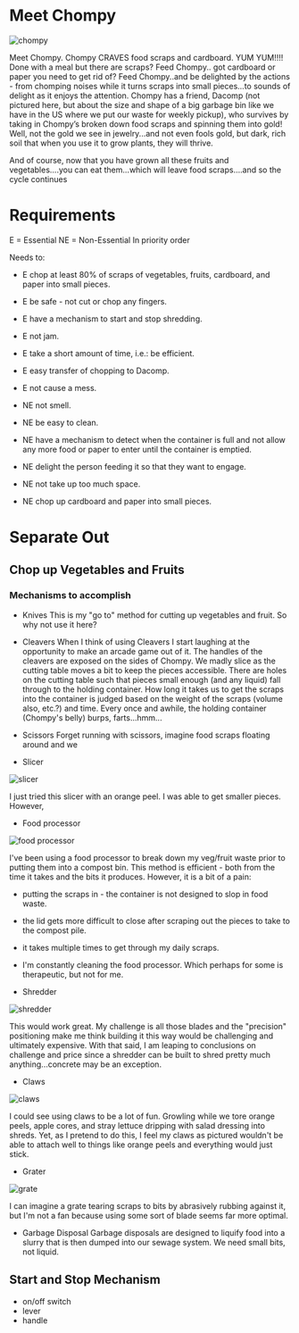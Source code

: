 # Meet Chompy
![chompy](../images/chompy.png)

Meet Chompy.  Chompy CRAVES food scraps and cardboard.  YUM YUM!!!!  Done with a meal but there are scraps?  Feed  Chompy.. got cardboard or paper you need to get rid of?  Feed   Chompy..and be delighted by the actions - from chomping noises while it turns scraps into small pieces...to sounds of delight as it enjoys the attention.  Chompy has a friend, Dacomp (not pictured here, but about the size and shape of a big garbage bin like we have in the US where we put our waste for weekly pickup), who survives by taking in Chompy’s broken down food scraps and spinning them into gold!  Well, not the gold we see in jewelry...and not even fools gold, but dark, rich soil that when you use it to grow plants, they will thrive.

 And of course, now that you have grown all these fruits and vegetables....you can eat them...which will leave food scraps....and so the cycle continues
# Requirements
E = Essential
NE = Non-Essential
In priority order

Needs to:
- E chop at least 80% of scraps of vegetables, fruits, cardboard, and paper into small pieces.
- E be safe - not cut or chop any fingers.
- E have a mechanism to start and stop shredding.
- E not jam.
- E take a short amount of time, i.e.: be efficient.
- E easy transfer of chopping to Dacomp.
- E not cause a mess.

- NE not smell.
- NE be easy to clean.
- NE have a mechanism to detect when the container is full and not allow any more food or paper to enter until the container is emptied.
- NE delight the person feeding it so that they want to engage.
- NE not take up too much space.
- NE chop up cardboard and paper into small pieces.


# Separate Out
## Chop up Vegetables and Fruits

### Mechanisms to accomplish
- Knives
This is my "go to" method for cutting up vegetables and fruit.  So why not use it here?
- Cleavers
When I think of using Cleavers I start laughing at the opportunity to make an arcade game out of it.  The handles of the cleavers are exposed on the sides of Chompy.  We madly slice as the cutting table moves a bit to keep the pieces accessible.  There are holes on the cutting table such that pieces small enough (and any liquid) fall through to the holding container.  How long it takes us to get the scraps into the container is judged based on the weight of the scraps (volume also, etc.?) and time. Every once and awhile, the holding container (Chompy's belly) burps, farts...hmm...

- Scissors
Forget running with scissors, imagine food scraps floating around and we
- Slicer

![slicer](../images/slicer.jpg)

I just tried this slicer with an orange peel. I was able to get smaller pieces.  However,
- Food processor

![food processor](../images/foodprocessor.png)

I've been using a food processor to break down my veg/fruit waste prior to putting them into a compost bin.  This method is efficient - both from the time it takes and the bits it produces.  However, it is a bit of a pain:
- putting the scraps in - the container is not designed to slop in food waste.  
- the lid gets more difficult to close after scraping out the pieces to take to the compost pile.
- it takes multiple times to get through my daily scraps.
- I'm constantly cleaning the food processor.  Which perhaps for some is therapeutic, but not for me.

- Shredder

![shredder](../images/shredder.png)

This would work great.  My challenge is all those blades and the "precision" positioning make me think building it this way would be challenging and ultimately expensive.  With that said, I am leaping to conclusions on challenge and price since a shredder can be built to shred pretty much anything...concrete may be an exception.

- Claws

![claws](../images/claws.png)

I could see using claws to be a lot of fun.  Growling while we tore orange peels, apple cores, and stray lettuce dripping with salad dressing into shreds.  Yet, as I pretend to do this, I feel my claws as pictured wouldn't be able to attach well to things like orange peels and everything would just stick.


- Grater

![grate](../images/grate.png)

I can imagine a grate tearing scraps to bits by abrasively rubbing against it, but I'm not a fan because using some sort of blade seems far more optimal.

- Garbage Disposal
Garbage disposals are designed to liquify food into a slurry that is then dumped into our sewage system.  We need small bits, not liquid.

## Start and Stop Mechanism
- on/off switch
- lever
- handle

